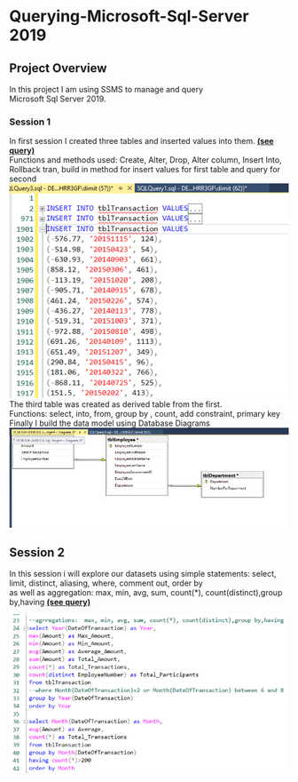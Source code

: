 # Querying-Microsoft-Sql-Server 2019

## Project Overview
In this project I am using SSMS to manage and query  
Microsoft Sql Server 2019.

### Session 1
In first session I created three tables and inserted values into them. **[(see query)](https://github.com/DimKaisaris/Querying-Microsoft-Sql-Server/blob/main/queries/SQLQuery1.sql)**  
Functions and methods used:  Create, Alter, Drop, Alter column, Insert Into, Rollback tran, build in method for insert values for first table and query for second  
![shot2](images/shot_2.png)  
The third table was created as derived table from the first.  
Functions: select, into, from, group by , count, add constraint, primary key  
Finally I build the data model using Database Diagrams  
![shot3](images/shot_3.png)


## Session 2
In this session i will explore our datasets using simple statements: select, limit, distinct, aliasing, where, comment out, order by  
as well as aggregation: max, min, avg, sum, count(*), count(distinct),group by,having **[(see query)](https://github.com/DimKaisaris/Querying-Microsoft-Sql-Server/blob/main/queries/SQLQuery2.sql)** 

![shot4](images/shot_4.png)

